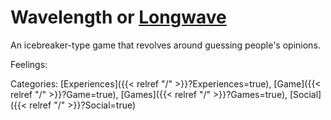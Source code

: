 # Wavelength or [Longwave](https://longwave.web.app/)

An icebreaker-type game that revolves around guessing people's opinions.

Feelings:

Categories: [Experiences]({{< relref "/" >}}?Experiences=true),
[Game]({{< relref "/" >}}?Game=true),
[Games]({{< relref "/" >}}?Games=true),
[Social]({{< relref "/" >}}?Social=true)
